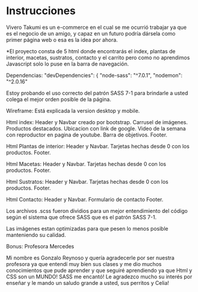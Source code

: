 # Instrucciones
Vivero Takumi es un e-commerce en el cual se me ocurrió trabajar ya que es el negocio de un amigo, y capaz
en un futuro podría dársela como primer página web o esa es la idea por ahora.

*El proyecto consta de 5 html donde encontrarás el index, plantas de interior, macetas, sustratos, contacto y el carrito pero como no aprendimos Javascript solo lo puse en la barra de navegación.

Dependencias:
  "devDependencies": {
    "node-sass": "^7.0.1",
    "nodemon": "^2.0.16"

Estoy probando el uso correcto del patrón SASS 7-1 para brindarle a usted colega el mejor orden posible de la página.

Wireframe: Está explicada la version desktop y mobile.

Html index:
Header y Navbar creado por bootstrap. 
Carrusel de imágenes.
Productos destacados.
Ubicacion con link de google.
Video de la semana con reproductor en pagina de youtube.
Barra de objetivos.
Footer.

Html Plantas de interior:
Header y Navbar.
Tarjetas hechas desde 0 con  los productos.
Footer.


Html Macetas:
Header y Navbar.
Tarjetas hechas desde 0 con  los productos.
Footer.

Html Sustratos:
Header y Navbar.
Tarjetas hechas desde 0 con  los productos.
Footer.

Html Contacto:
Header y Navbar.
Formulario de contacto
Footer.

Los archivos .scss fueron dividios para un mejor entendimiento del código según el sistema que ofrece SASS que es el patrón SASS 7-1.

Las imágenes estan optimizadas para que pesen lo menos posible manteniendo su calidad.


Bonus: Profesora Mercedes

Mi nombre es Gonzalo Reynoso y quería agradecerle por ser nuestra profesora ya que entendí muy bien sus clases y me dio muchos conocimientos que pude aprender y que seguiré aprendiendo ya que Html y CSS son un MUNDO! SASS me encantó!
Le agradezco mucho su interés por enseñar y le mando un saludo grande a usted, sus perritos y Celia!


